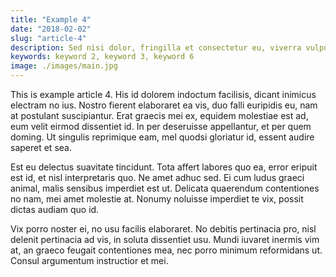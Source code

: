 ```yaml
---
title: "Example 4"
date: "2018-02-02"
slug: "article-4"
description: Sed nisi dolor, fringilla et consectetur eu, viverra vulputate felis. Ut est ex, ornare vitae dictum quis, egestas et est. Nam rhoncus purus eu justo feugiat, a venenatis enim ultricies. Mauris tristique elementum leo a viverra. Ut placerat, ex nec vestibulum iaculis, nibh ante sollicitudin elit, non aliquet nunc neque ac sapien. Aenean iaculis vulputate facilisis. Suspendisse elit purus, iaculis.
keywords: keyword 2, keyword 3, keyword 6
image: ./images/main.jpg
---
```


This is example article 4. His id dolorem indoctum facilisis, dicant inimicus
electram no ius. Nostro fierent elaboraret ea vis, duo falli euripidis eu, nam
at postulant suscipiantur. Erat graecis mei ex, equidem molestiae est ad, eum
velit eirmod dissentiet id. In per deseruisse appellantur, et per quem doming.
Ut singulis reprimique eam, mel quodsi gloriatur id, essent audire saperet et
sea.

Est eu delectus suavitate tincidunt. Tota affert labores quo ea, error eripuit
est id, et nisl interpretaris quo. Ne amet adhuc sed. Ei cum ludus graeci
animal, malis sensibus imperdiet est ut. Delicata quaerendum contentiones no
nam, mei amet molestie at. Nonumy noluisse imperdiet te vix, possit dictas
audiam quo id.

Vix porro noster ei, no usu facilis elaboraret. No debitis pertinacia pro, nisl
delenit pertinacia ad vis, in soluta dissentiet usu. Mundi iuvaret inermis vim
at, an graeco feugait contentiones mea, nec porro minimum reformidans ut. Consul
argumentum instructior et mei.
